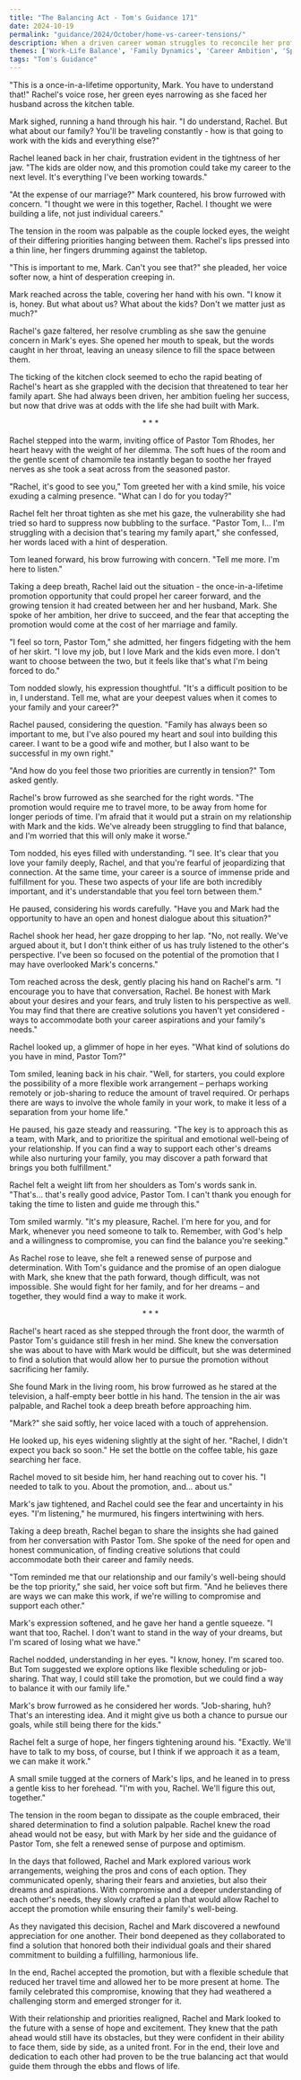 ```yaml
---
title: "The Balancing Act - Tom's Guidance 171"
date: 2024-10-19
permalink: "guidance/2024/October/home-vs-career-tensions/"
description: When a driven career woman struggles to reconcile her professional aspirations with the demands of her family life, she seeks guidance from Pastor Tom Rhodes to find a harmonious balance and save her marriage.
themes: ['Work-Life Balance', 'Family Dynamics', 'Career Ambition', 'Spousal Support', 'Pastoral Guidance']
tags: "Tom's Guidance"
---
```

"This is a once-in-a-lifetime opportunity, Mark. You have to understand that!" Rachel's voice rose, her green eyes narrowing as she faced her husband across the kitchen table.

Mark sighed, running a hand through his hair. "I do understand, Rachel. But what about our family? You'll be traveling constantly - how is that going to work with the kids and everything else?"

Rachel leaned back in her chair, frustration evident in the tightness of her jaw. "The kids are older now, and this promotion could take my career to the next level. It's everything I've been working towards."

"At the expense of our marriage?" Mark countered, his brow furrowed with concern. "I thought we were in this together, Rachel. I thought we were building a life, not just individual careers."

The tension in the room was palpable as the couple locked eyes, the weight of their differing priorities hanging between them. Rachel's lips pressed into a thin line, her fingers drumming against the tabletop.

"This is important to me, Mark. Can't you see that?" she pleaded, her voice softer now, a hint of desperation creeping in.

Mark reached across the table, covering her hand with his own. "I know it is, honey. But what about us? What about the kids? Don't we matter just as much?"

Rachel's gaze faltered, her resolve crumbling as she saw the genuine concern in Mark's eyes. She opened her mouth to speak, but the words caught in her throat, leaving an uneasy silence to fill the space between them.

The ticking of the kitchen clock seemed to echo the rapid beating of Rachel's heart as she grappled with the decision that threatened to tear her family apart. She had always been driven, her ambition fueling her success, but now that drive was at odds with the life she had built with Mark.

<center>* * *</center>

Rachel stepped into the warm, inviting office of Pastor Tom Rhodes, her heart heavy with the weight of her dilemma. The soft hues of the room and the gentle scent of chamomile tea instantly began to soothe her frayed nerves as she took a seat across from the seasoned pastor.

"Rachel, it's good to see you," Tom greeted her with a kind smile, his voice exuding a calming presence. "What can I do for you today?"

Rachel felt her throat tighten as she met his gaze, the vulnerability she had tried so hard to suppress now bubbling to the surface. "Pastor Tom, I... I'm struggling with a decision that's tearing my family apart," she confessed, her words laced with a hint of desperation.

Tom leaned forward, his brow furrowing with concern. "Tell me more. I'm here to listen."

Taking a deep breath, Rachel laid out the situation - the once-in-a-lifetime promotion opportunity that could propel her career forward, and the growing tension it had created between her and her husband, Mark. She spoke of her ambition, her drive to succeed, and the fear that accepting the promotion would come at the cost of her marriage and family.

"I feel so torn, Pastor Tom," she admitted, her fingers fidgeting with the hem of her skirt. "I love my job, but I love Mark and the kids even more. I don't want to choose between the two, but it feels like that's what I'm being forced to do."

Tom nodded slowly, his expression thoughtful. "It's a difficult position to be in, I understand. Tell me, what are your deepest values when it comes to your family and your career?"

Rachel paused, considering the question. "Family has always been so important to me, but I've also poured my heart and soul into building this career. I want to be a good wife and mother, but I also want to be successful in my own right."

"And how do you feel those two priorities are currently in tension?" Tom asked gently.

Rachel's brow furrowed as she searched for the right words. "The promotion would require me to travel more, to be away from home for longer periods of time. I'm afraid that it would put a strain on my relationship with Mark and the kids. We've already been struggling to find that balance, and I'm worried that this will only make it worse."

Tom nodded, his eyes filled with understanding. "I see. It's clear that you love your family deeply, Rachel, and that you're fearful of jeopardizing that connection. At the same time, your career is a source of immense pride and fulfillment for you. These two aspects of your life are both incredibly important, and it's understandable that you feel torn between them."

He paused, considering his words carefully. "Have you and Mark had the opportunity to have an open and honest dialogue about this situation?"

Rachel shook her head, her gaze dropping to her lap. "No, not really. We've argued about it, but I don't think either of us has truly listened to the other's perspective. I've been so focused on the potential of the promotion that I may have overlooked Mark's concerns."

Tom reached across the desk, gently placing his hand on Rachel's arm. "I encourage you to have that conversation, Rachel. Be honest with Mark about your desires and your fears, and truly listen to his perspective as well. You may find that there are creative solutions you haven't yet considered - ways to accommodate both your career aspirations and your family's needs."

Rachel looked up, a glimmer of hope in her eyes. "What kind of solutions do you have in mind, Pastor Tom?"

Tom smiled, leaning back in his chair. "Well, for starters, you could explore the possibility of a more flexible work arrangement – perhaps working remotely or job-sharing to reduce the amount of travel required. Or perhaps there are ways to involve the whole family in your work, to make it less of a separation from your home life."

He paused, his gaze steady and reassuring. "The key is to approach this as a team, with Mark, and to prioritize the spiritual and emotional well-being of your relationship. If you can find a way to support each other's dreams while also nurturing your family, you may discover a path forward that brings you both fulfillment."

Rachel felt a weight lift from her shoulders as Tom's words sank in. "That's... that's really good advice, Pastor Tom. I can't thank you enough for taking the time to listen and guide me through this."

Tom smiled warmly. "It's my pleasure, Rachel. I'm here for you, and for Mark, whenever you need someone to talk to. Remember, with God's help and a willingness to compromise, you can find the balance you're seeking."

As Rachel rose to leave, she felt a renewed sense of purpose and determination. With Tom's guidance and the promise of an open dialogue with Mark, she knew that the path forward, though difficult, was not impossible. She would fight for her family, and for her dreams – and together, they would find a way to make it work.

<center>* * *</center>

Rachel's heart raced as she stepped through the front door, the warmth of Pastor Tom's guidance still fresh in her mind. She knew the conversation she was about to have with Mark would be difficult, but she was determined to find a solution that would allow her to pursue the promotion without sacrificing her family.

She found Mark in the living room, his brow furrowed as he stared at the television, a half-empty beer bottle in his hand. The tension in the air was palpable, and Rachel took a deep breath before approaching him.

"Mark?" she said softly, her voice laced with a touch of apprehension.

He looked up, his eyes widening slightly at the sight of her. "Rachel, I didn't expect you back so soon." He set the bottle on the coffee table, his gaze searching her face.

Rachel moved to sit beside him, her hand reaching out to cover his. "I needed to talk to you. About the promotion, and... about us."

Mark's jaw tightened, and Rachel could see the fear and uncertainty in his eyes. "I'm listening," he murmured, his fingers intertwining with hers.

Taking a deep breath, Rachel began to share the insights she had gained from her conversation with Pastor Tom. She spoke of the need for open and honest communication, of finding creative solutions that could accommodate both their career and family needs.

"Tom reminded me that our relationship and our family's well-being should be the top priority," she said, her voice soft but firm. "And he believes there are ways we can make this work, if we're willing to compromise and support each other."

Mark's expression softened, and he gave her hand a gentle squeeze. "I want that too, Rachel. I don't want to stand in the way of your dreams, but I'm scared of losing what we have."

Rachel nodded, understanding in her eyes. "I know, honey. I'm scared too. But Tom suggested we explore options like flexible scheduling or job-sharing. That way, I could still take the promotion, but we could find a way to balance it with our family life."

Mark's brow furrowed as he considered her words. "Job-sharing, huh? That's an interesting idea. And it might give us both a chance to pursue our goals, while still being there for the kids."

Rachel felt a surge of hope, her fingers tightening around his. "Exactly. We'll have to talk to my boss, of course, but I think if we approach it as a team, we can make it work."

A small smile tugged at the corners of Mark's lips, and he leaned in to press a gentle kiss to her forehead. "I'm with you, Rachel. We'll figure this out, together."

The tension in the room began to dissipate as the couple embraced, their shared determination to find a solution palpable. Rachel knew the road ahead would not be easy, but with Mark by her side and the guidance of Pastor Tom, she felt a renewed sense of purpose and optimism.

In the days that followed, Rachel and Mark explored various work arrangements, weighing the pros and cons of each option. They communicated openly, sharing their fears and anxieties, but also their dreams and aspirations. With compromise and a deeper understanding of each other's needs, they slowly crafted a plan that would allow Rachel to accept the promotion while ensuring their family's well-being.

As they navigated this decision, Rachel and Mark discovered a newfound appreciation for one another. Their bond deepened as they collaborated to find a solution that honored both their individual goals and their shared commitment to building a fulfilling, harmonious life.

In the end, Rachel accepted the promotion, but with a flexible schedule that reduced her travel time and allowed her to be more present at home. The family celebrated this compromise, knowing that they had weathered a challenging storm and emerged stronger for it.

With their relationship and priorities realigned, Rachel and Mark looked to the future with a sense of hope and excitement. They knew that the path ahead would still have its obstacles, but they were confident in their ability to face them, side by side, as a united front. For in the end, their love and dedication to each other had proven to be the true balancing act that would guide them through the ebbs and flows of life.


